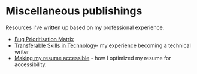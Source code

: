 # Miscellaneous publishings
Resources I've written up based on my professional experience.<br>
* [Bug Prioritisation Matrix](https://github.com/streats/streats.github.io/issues/1)
* [Transferable Skills in Technology](https://github.com/streats/streats.github.io/issues/2)- my experience becoming a technical writer<br>
* [Making my resume accessible](/making-resume-accessible.md) - how I optimized my resume for accessibility.
